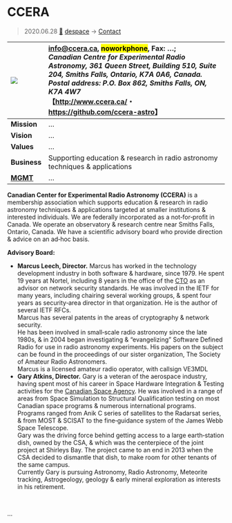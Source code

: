# CCERA
> 2020.06.28 [🚀](../../index/index.md) [despace](../index.md) → [Contact](../contact.md)

|[![](../f/con/c/ccera_logo1_thumb.jpg)](../f/con/c/ccera_logo1.png)|<info@ccera.ca>, <mark>noworkphone</mark>, Fax: …;<br> *Canadian Centre for Experimental Radio Astronomy, 361 Queen Street, Building 510, Suite 204, Smiths Falls, Ontario, K7A 0A6, Canada. Postal address: P.O. Box 862, Smiths Falls, ON, K7A 4W7*<br> 【<http://www.ccera.ca/>・ <https://github.com/ccera-astro>】|
|:--|:--|
|**Mission**|…|
|**Vision**|…|
|**Values**|…|
|**Business**|Supporting education & research in radio astronomy techniques & applications|
|**[MGMT](../mgmt.md)**|…|

**Canadian Center for Experimental Radio Astronomy (CCERA)** is a membership association which supports education & research in radio astronomy techniques & applications targeted at smaller institutions & interested individuals. We are federally incorporated as a not‑for‑profit in Canada. We operate an observatory & research centre near Smiths Falls, Ontario, Canada. We have a scientific advisory board who provide direction & advice on an ad‑hoc basis.

**Advisory Board:**

   - **Marcus Leech, Director.** Marcus has worked in the technology development industry in both software & hardware, since 1979. He spent 19 years at Nortel, including 8 years in the office of the [CTO](../mgmt.md) as an advisor on network security standards. He was involved in the IETF for many years, including chairing several working groups, & spent four years as security‑area director in that organization. He is the author of several IETF RFCs.<br> Marcus has several patents in the areas of cryptography & network security.<br> He has been involved in small‑scale radio astronomy since the late 1980s, & in 2004 began investigating & “evangelizing” Software Defined Radio for use in radio astronomy experiments. His papers on the subject can be found in the proceedings of our sister organization, The Society of Amateur Radio Astronomers.<br> Marcus is a licensed amateur radio operator, with callsign VE3MDL
   - **Gary Atkins, Director.** Gary is a veteran of the aerospace industry, having spent most of his career in Space Hardware Integration & Testing activities for the [Canadian Space Agency](csa.md). He was involved in a range of areas from Space Simulation to Structural Qualification testing on most Canadian space programs & numerous international programs.<br> Programs ranged from Anik C series of satellites to the Radarsat series, & from MOST & SCISAT to the fine‑guidance system of the James Webb Space Telescope.<br> Gary was the driving force behind getting access to a large earth‑station dish, owned by the CSA, & which was the centerpiece of the joint project at Shirleys Bay. The project came to an end in 2013 when the CSA decided to dismantle that dish, to make room for other tenants of the same campus.<br> Currently Gary is pursuing Astronomy, Radio Astronomy, Meteorite tracking, Astrogeology, geology & early mineral exploration as interests in his retirement.

<p style="page-break-after:always"> </p>

…
